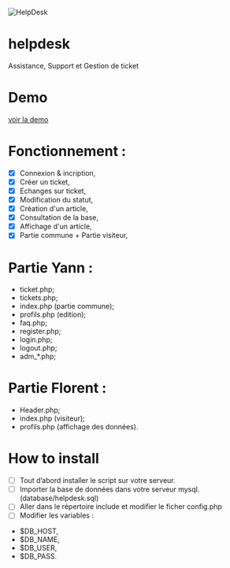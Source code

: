 ![HelpDesk](http://www.mrcms.tk/helpdesk/img/helpdesk.png "HelpDesk")
# helpdesk
Assistance, Support et Gestion de ticket
# Demo
  [voir la demo](https://www.mrcms.tk/helpdesk/)
# Fonctionnement :
- [X] Connexion & incription,
- [X] Créer un ticket,
- [X] Echanges sur ticket,
- [X] Modification du statut,
- [X] Création d'un article,
- [X] Consultation de la base,
- [X] Affichage d'un article,
- [X] Partie commune + Partie visiteur,

# Partie Yann :
- ticket.php;
- tickets.php;
- index.php (partie commune);
- profils.php (edition);
- faq.php;
- register.php;
- login.php;
- logout.php;
- adm_*.php;

# Partie Florent :
- Header.php;
- index.php (visiteur);
- profils.php (affichage des données).
# How to install

- [ ] Tout d’abord installer le script sur votre serveur.
- [ ] Importer la base de données dans votre serveur mysql. (database/helpdesk.sql)
- [ ] Aller dans le répertoire include et modifier le ficher config.php
- [ ] Modifier les variables : 
- $DB_HOST,
- $DB_NAME,
- $DB_USER,
- $DB_PASS.


